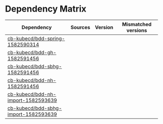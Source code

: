 # Dependency Matrix

Dependency | Sources | Version | Mismatched versions
---------- | ------- | ------- | -------------------
[cb-kubecd/bdd-spring-1582590314](https://github.com/cb-kubecd/bdd-spring-1582590314.git) |  | []() | 
[cb-kubecd/bdd-gh-1582591456](https://github.com/cb-kubecd/bdd-gh-1582591456.git) |  | []() | 
[cb-kubecd/bdd-sbhg-1582591456](https://github.com/cb-kubecd/bdd-sbhg-1582591456.git) |  | []() | 
[cb-kubecd/bdd-nh-1582591456](https://github.com/cb-kubecd/bdd-nh-1582591456.git) |  | []() | 
[cb-kubecd/bdd-nh-import-1582593639](https://github.com/cb-kubecd/bdd-nh-import-1582593639.git) |  | []() | 
[cb-kubecd/bdd-sbhg-import-1582593639](https://github.com/cb-kubecd/bdd-sbhg-import-1582593639.git) |  | []() | 

